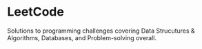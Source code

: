 # LeetCode
Solutions to programming challenges covering Data Strucutures &amp; Algorithms, Databases, and Problem-solving overall.
